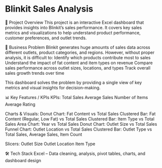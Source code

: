 # Blinkit Sales Analysis

📌 Project Overview
This project is an interactive Excel dashboard that provides insights into Blinkit’s sales performance. It covers key sales metrics and visualizations to help understand product performance, customer preferences, and outlet trends.

🎯 Business Problem
Blinkit generates huge amounts of sales data across different outlets, product categories, and regions. However, without proper analysis, it is difficult to:
Identify which products contribute most to sales
Understand the impact of fat content and item types on revenue
Compare sales performance across outlet sizes, locations, and types
Track overall sales growth trends over time

This dashboard solves the problem by providing a single view of key metrics and visual insights for decision-making.

📊 Key Features / KPIs
KPIs:
Total Sales
Average Sales
Number of Items
Average Rating

Charts & Visuals:
Donut Chart: Fat Content vs Total Sales
Clustered Bar: Fat Content (Regular, Low Fat) vs Total Sales
Clustered Bar: Item Type vs Total Sales
Area Chart: Year vs Total Sales
Donut Chart: Outlet Size vs Total Sales
Funnel Chart: Outlet Location vs Total Sales
Clustered Bar: Outlet Type vs Total Sales, Average Sales, Item Count

Slicers:
Outlet Size
Outlet Location
Item Type

🛠 Tech Stack
Excel – Data cleaning, analysis, pivot tables, charts, and dashboard design
